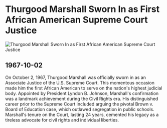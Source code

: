 # Thurgood Marshall Sworn In as First African American Supreme Court Justice

![Thurgood Marshall Sworn In as First African American Supreme Court Justice](https://upload.wikimedia.org/wikipedia/commons/5/5d/Thurgood-marshall-2.jpg)

## 1967-10-02

On October 2, 1967, Thurgood Marshall was officially sworn in as an Associate Justice of the U.S. Supreme Court. This momentous occasion made him the first African American to serve on the nation's highest judicial body. Appointed by President Lyndon B. Johnson, Marshall's confirmation was a landmark achievement during the Civil Rights era. His distinguished career prior to the Supreme Court included arguing the pivotal Brown v. Board of Education case, which outlawed segregation in public schools. Marshall's tenure on the Court, lasting 24 years, cemented his legacy as a tireless advocate for civil rights and individual liberties.